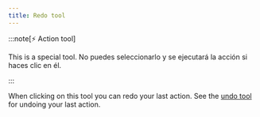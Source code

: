 ```yaml
---
title: Redo tool
---
```


:::note[⚡ Action tool]

This is a special tool.
No puedes seleccionarlo y se ejecutará la acción si haces clic en él.

:::

When clicking on this tool you can redo your last action.
See the [undo tool](../undo) for undoing your last action.
